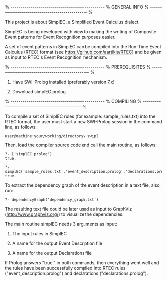 % -----------------------------------------------
% GENERAL INFO
% -----------------------------------------------
%

This project is about SimplEC, a Simplified Event Calculus dialect.

SimplEC is being developed with view to making the writing of Composite Event patterns for Event Recognition purposes easier.

A set of event patterns in SimplEC can be compiled into the Run-Time Event Calculus (RTEC) format (see https://github.com/aartikis/RTEC) and be given as input to RTEC's Event Recognition mechanism.

% -----------------------------------------------
% PREREQUISITES
% -----------------------------------------------
%

1) Have SWI-Prolog installed (preferably version 7.x)

2) Download simplEC.prolog

% -----------------------------------------------
% COMPILING
% -----------------------------------------------
%

To compile a set of SimplEC rules (for example: sample_rules.txt) into the RTEC format, the user must start a new SWI-Prolog session in the command line, as follows:

	user@machine:your/working/directory$ swipl

Then, load the compiler source code and call the main routine, as follows:

	?- ['simplEC.prolog'].
	true.
	
	?- simplEC('sample_rules.txt','event_description.prolog','declarations.prolog').
	true.

To extract the dependency graph of the event description in a text file, also run:

    ?- dependencyGraph('dependency_graph.txt')

The resulting text file could be later used as input to GraphViz (http://www.graphviz.org/) to visualize the dependencies.

The main routine simplEC needs 3 arguments as input:

1) The input rules in SimplEC

2) A name for the output Event Description file

3) A name for the output Declarations file


If Prolog answers "true." in both commands, then everything went well and the rules have been successfully compiled into RTEC rules ("event_description.prolog") and declarations ("declarations.prolog").
